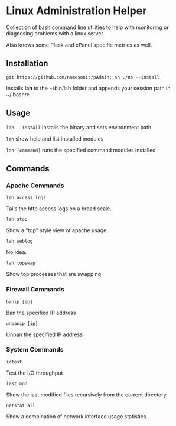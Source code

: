 # Linux Administration Helper

Collection of bash command line utilities to help with monitoring or diagnosing problems with a linux server.

Also knows some Plesk and cPanel specific metrics as well.

## Installation

`git https://github.com/namesonic/pAdmin; sh ./ns --install`

Installs **lah** to the ~/bin/lah folder and appends your session path in ~/.bashrc

## Usage

`lah --install` installs the binary and sets environment path.

`lah` show help and list installed modules

`lah [command]` runs the specified command modules installed


## Commands

### Apache Commands

`lah access_logs`

Tails the http access logs on a broad scale.

`lah atop`

Show a "top" style view of apache usage

`lah weblog`

No idea.

`lah topswap`

Show top processes that are swapping

### Firewall Commands

`banip [ip]`

Ban the specified IP address

`unbanip [ip]`

Unban the specified IP address

### System Commands

`iotest`

Test the I/O throughput

`last_mod`

Show the last modified files recursively from the current directory.

`netstat_all`

Show a combination of network interface usage statistics.
